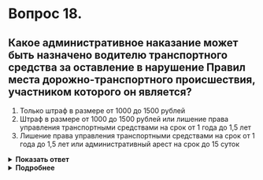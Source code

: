 # Вопрос 18.

## Какое административное наказание может быть назначено водителю транспортного средства за оставление в нарушение Правил места дорожно-транспортного происшествия, участником которого он является?

1. Только штраф в размере от 1000 до 1500 рублей
2. Штраф в размере от 1000 до 1500 рублей или лишение права управления транспортными средствами на срок от 1 года до 1,5 лет
3. Лишение права управления транспортными средствами на срок от 1 года до 1,5 лет или административный арест на срок до 15 суток

<details>
<summary><b>Показать ответ</b></summary>
Правильный ответ: 3
</details>
<details>
<summary><b>Подробнее</b></summary>
Согласно ст. 12.27 ч.2 водитель ТС за оставление в нарушение Правил места дорожно-транспортного происшествия, участником которого он является, привлекается к административному наказанию - лишению права управления ТС на срок от 1 года до 1,5 лет или административному аресту на срок до 15 суток.
«Кодекс РФ об административных правонарушениях»
</details>